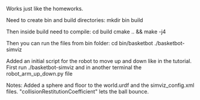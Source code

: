 Works just like the homeworks.

Need to create bin and build directories:
mkdir bin build

Then inside build need to compile:
cd build
cmake .. && make -j4

Then you can run the files from bin folder:
cd bin/basketbot
 ./basketbot-simviz

 Added an initial script for the robot to move up and down like in the tutorial. First run ./basketbot-simviz and in another terminal the robot_arm_up_down.py file


Notes:
Added a sphere and floor to the world.urdf and the simviz_config.xml files. "collisionRestitutionCoefficient" lets the ball bounce.
